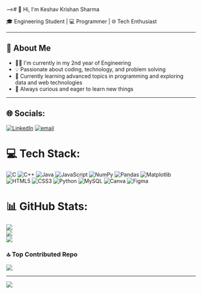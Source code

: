 --># 👋 Hi, I'm Keshav Krishan Sharma

🎓 Engineering Student | 💻 Programmer | 🌐 Tech Enthusiast

---
## 🧠 About Me

- 🧑‍🎓 I'm currently in my 2nd year of Engineering  
- 💡 Passionate about coding, technology, and problem solving  
- 🌱 Currently learning advanced topics in programming and exploring data and web technologies  
- 🧩 Always curious and eager to learn new things  

---
## 🌐 Socials:
[![LinkedIn](https://img.shields.io/badge/LinkedIn-%230077B5.svg?logo=linkedin&logoColor=white)](https://linkedin.com/in/Keshav-k-Sharma) [![email](https://img.shields.io/badge/Email-D14836?logo=gmail&logoColor=white)](mailto:reach.keshavks@gmail.com) 

# 💻 Tech Stack:
![C](https://img.shields.io/badge/c-%2300599C.svg?style=for-the-badge&logo=c&logoColor=white) ![C++](https://img.shields.io/badge/c++-%2300599C.svg?style=for-the-badge&logo=c%2B%2B&logoColor=white) ![Java](https://img.shields.io/badge/java-%23ED8B00.svg?style=for-the-badge&logo=openjdk&logoColor=white) ![JavaScript](https://img.shields.io/badge/javascript-%23323330.svg?style=for-the-badge&logo=javascript&logoColor=%23F7DF1E) ![NumPy](https://img.shields.io/badge/numpy-%23013243.svg?style=for-the-badge&logo=numpy&logoColor=white) ![Pandas](https://img.shields.io/badge/pandas-%23150458.svg?style=for-the-badge&logo=pandas&logoColor=white) ![Matplotlib](https://img.shields.io/badge/Matplotlib-%23ffffff.svg?style=for-the-badge&logo=Matplotlib&logoColor=black) ![HTML5](https://img.shields.io/badge/html5-%23E34F26.svg?style=for-the-badge&logo=html5&logoColor=white) ![CSS3](https://img.shields.io/badge/css3-%231572B6.svg?style=for-the-badge&logo=css3&logoColor=white) ![Python](https://img.shields.io/badge/python-3670A0?style=for-the-badge&logo=python&logoColor=ffdd54) ![MySQL](https://img.shields.io/badge/mysql-4479A1.svg?style=for-the-badge&logo=mysql&logoColor=white) ![Canva](https://img.shields.io/badge/Canva-%2300C4CC.svg?style=for-the-badge&logo=Canva&logoColor=white) ![Figma](https://img.shields.io/badge/figma-%23F24E1E.svg?style=for-the-badge&logo=figma&logoColor=white)
# 📊 GitHub Stats:
![](https://github-readme-stats.vercel.app/api?username=Keshav-k-Sharma&theme=dark&hide_border=false&include_all_commits=false&count_private=false)<br/>
![](https://nirzak-streak-stats.vercel.app/?user=Keshav-k-Sharma&theme=dark&hide_border=false)<br/>
![](https://github-readme-stats.vercel.app/api/top-langs/?username=Keshav-k-Sharma&theme=dark&hide_border=false&include_all_commits=false&count_private=false&layout=compact)

### 🔝 Top Contributed Repo
![](https://github-contributor-stats.vercel.app/api?username=Keshav-k-Sharma&limit=5&theme=dark&combine_all_yearly_contributions=true)

---
[![](https://visitcount.itsvg.in/api?id=Keshav-k-Sharma&icon=0&color=10)](https://visitcount.itsvg.in)

<!-- Proudly created with GPRM ( https://gprm.itsvg.in ) -->
